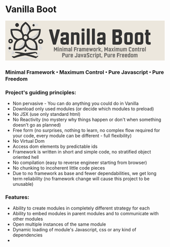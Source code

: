 # Vanilla Boot

![Minimal Framework ꞏ Maximum Control ꞏ Pure Javascript ꞏ Pure Freedom](https://raw.githubusercontent.com/eyallior/vanillaboot/refs/heads/main/images/logo-dark.png)

### Minimal Framework ꞏ Maximum Control ꞏ Pure Javascript ꞏ Pure Freedom

### Project's guiding principles:

* Non pervasive - You can do anything you could do in Vanilla
* Download only used modules (or decide which modules to preload)
* No JSX (use only standard html)
* No Reactivity (no mystery why things happen or don't when something doesn't go as planned)
* Free form (no surprises, nothing to learn, no complex flow required for your code, every module can be different - full flexibility)
* No Virtual Dom
* Access dom elements by predictable ids
* Framework is written in short and simple code, no stratified object oriented hell
* No compilation (easy to reverse engineer starting from browser)
* No chunking to incoherent little code pieces
* Due to no framework as base and fewer dependabilities, we get long term reliability (no framework change will cause this project to be unusable)

### Features:

* Ability to create modules in completely different strategy for each
* Ability to embed modules in parent modules and to communicate with other modules
* Open multiple instances of the same module
* Dynamic loading of module's Javascript, css or any kind of dependencies
* 
